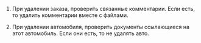 1) При удалении заказа, проверить связанные комментарии. Если есть, то удалить комментарии вместе с файлами.

2) При удалении автомобиля, проверить документы ссылающиеся на этот автомобиль. Если они есть, то не удалять авто.